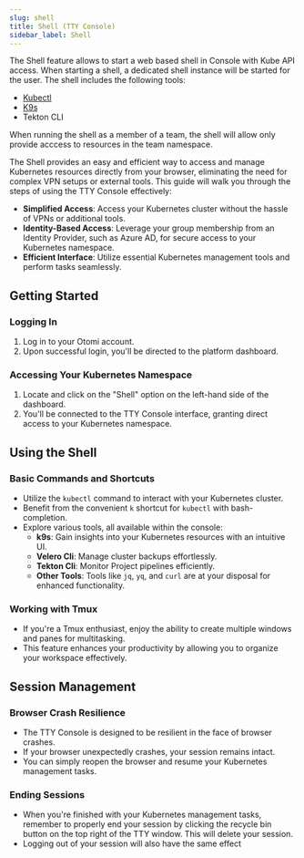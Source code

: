 ```yaml
---
slug: shell
title: Shell (TTY Console)
sidebar_label: Shell
---
```


The Shell feature allows to start a web based shell in Console with Kube API access. When starting a shell, a dedicated shell instance will be started for the user. The shell includes the following tools:

- [Kubectl](https://kubernetes.io/docs/reference/kubectl/)
- [K9s](https://k9scli.io/)
- Tekton CLI

When running the shell as a member of a team, the shell will allow only provide acccess to resources in the team namespace.

The Shell provides an easy and efficient way to access and manage Kubernetes resources directly from your browser, eliminating the need for complex VPN setups or external tools. This guide will walk you through the steps of using the TTY Console effectively:

- **Simplified Access**: Access your Kubernetes cluster without the hassle of VPNs or additional tools.
- **Identity-Based Access**: Leverage your group membership from an Identity Provider, such as Azure AD, for secure access to your Kubernetes namespace.
- **Efficient Interface**: Utilize essential Kubernetes management tools and perform tasks seamlessly.

## Getting Started

### Logging In

1. Log in to your Otomi account.
2. Upon successful login, you'll be directed to the platform dashboard.

### Accessing Your Kubernetes Namespace

1. Locate and click on the "Shell" option on the left-hand side of the dashboard.
2. You'll be connected to the TTY Console interface, granting direct access to your Kubernetes namespace.
## Using the Shell
### Basic Commands and Shortcuts

- Utilize the `kubectl` command to interact with your Kubernetes cluster.
- Benefit from the convenient `k` shortcut for `kubectl` with bash-completion.
- Explore various tools, all available within the console:
    - **k9s**: Gain insights into your Kubernetes resources with an intuitive UI.
    - **Velero Cli**: Manage cluster backups effortlessly.
    - **Tekton Cli**: Monitor Project pipelines efficiently.
    - **Other Tools**: Tools like `jq`, `yq`, and `curl` are at your disposal for enhanced functionality.

### Working with Tmux

- If you're a Tmux enthusiast, enjoy the ability to create multiple windows and panes for multitasking.
- This feature enhances your productivity by allowing you to organize your workspace effectively.

## Session Management
### Browser Crash Resilience

- The TTY Console is designed to be resilient in the face of browser crashes.
- If your browser unexpectedly crashes, your session remains intact.
- You can simply reopen the browser and resume your Kubernetes management tasks.

### Ending Sessions

- When you're finished with your Kubernetes management tasks, remember to properly end your session by clicking the recycle bin button on the top right of the TTY window. This will delete your session.
- Logging out of your session will also have the same effect 

